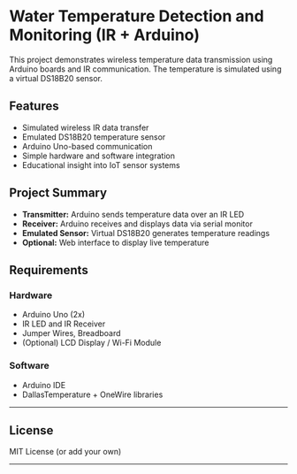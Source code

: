 # Water Temperature Detection and Monitoring (IR + Arduino)

This project demonstrates wireless temperature data transmission using Arduino boards and IR communication. The temperature is simulated using a virtual DS18B20 sensor.

##  Features
- Simulated wireless IR data transfer
- Emulated DS18B20 temperature sensor
- Arduino Uno-based communication
- Simple hardware and software integration
- Educational insight into IoT sensor systems

##  Project Summary
- **Transmitter:** Arduino sends temperature data over an IR LED
- **Receiver:** Arduino receives and displays data via serial monitor
- **Emulated Sensor:** Virtual DS18B20 generates temperature readings
- **Optional:** Web interface to display live temperature

##  Requirements
### Hardware
- Arduino Uno (2x)
- IR LED and IR Receiver
- Jumper Wires, Breadboard
- (Optional) LCD Display / Wi-Fi Module

### Software
- Arduino IDE
- DallasTemperature + OneWire libraries


---

##  License
MIT License (or add your own)

---



